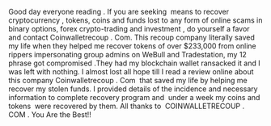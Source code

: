 Good day everyone reading . If you are seeking  means to recover cryptocurrency , tokens, coins and funds lost to any form of online scams in binary options, forex crypto-trading and investment , do yourself a favor and contact Coinwalletrecoup . Com. This recoup company literally saved my life when they helped me recover tokens of over $233,000 from online rippers impersonating group admins on WeBull and Tradestation, my 12 phrase got compromised .They had my blockchain wallet ransacked it and I was left with nothing. I almost lost all hope till I read a review online about this company Coinwalletrecoup . Com  that saved my life by helping me recover my stolen funds. I provided details of the incidence and necessary information to complete recovery program and  under a week my coins and tokens  were recovered by them. All thanks to  COINWALLETRECOUP  . COM . You Are the Best!!
